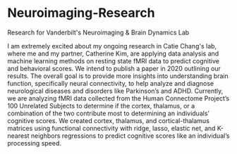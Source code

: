 # Neuroimaging-Research
Research for Vanderbilt's Neuroimaging &amp; Brain Dynamics Lab

I am extremely excited about my ongoing research in Catie Chang's lab, where me and my partner, Catherine Kim, are applying data analysis and machine learning methods on resting state fMRI data to predict cognitive and behavioral scores. We intend to publish a paper in 2020 outlining our results. The overall goal is to provide more insights into understanding brain function, specifically neural connectivity, to help analyze and diagnose neurological diseases and disorders like Parkinson’s and ADHD. Currently, we are analyzing fMRI data collected from the Human Connectome Project’s 100 Unrelated Subjects to determine if the cortex, thalamus, or a combination of the two contribute most to determining an individuals’ cognitive scores. We created cortex, thalamus, and cortical-thalamus matrices using functional connectivity with ridge, lasso, elastic net, and K-nearest neighbors regressions to predict cognitive scores like an individual’s processing speed.
